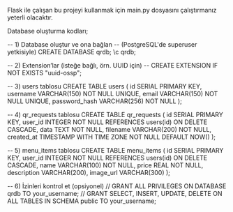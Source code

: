 Flask ile çalışan bu projeyi kullanmak için main.py dosyasını çalıştırmanız yeterli olacaktır.

Database oluşturma kodları;

-- 1) Database oluştur ve ona bağlan
-- (PostgreSQL'de superuser yetkisiyle)
CREATE DATABASE qrdb;
\c qrdb;

-- 2) Extension’lar (isteğe bağlı, örn. UUID için)
-- CREATE EXTENSION IF NOT EXISTS "uuid-ossp";

-- 3) users tablosu
CREATE TABLE users (
  id SERIAL PRIMARY KEY,
  username VARCHAR(150) NOT NULL UNIQUE,
  email    VARCHAR(150) NOT NULL UNIQUE,
  password_hash VARCHAR(256) NOT NULL
);

-- 4) qr_requests tablosu
CREATE TABLE qr_requests (
  id SERIAL PRIMARY KEY,
  user_id     INTEGER NOT NULL REFERENCES users(id) ON DELETE CASCADE,
  data        TEXT    NOT NULL,
  filename    VARCHAR(200) NOT NULL,
  created_at  TIMESTAMP WITH TIME ZONE NOT NULL DEFAULT NOW()
);

-- 5) menu_items tablosu
CREATE TABLE menu_items (
  id          SERIAL PRIMARY KEY,
  user_id     INTEGER NOT NULL REFERENCES users(id) ON DELETE CASCADE,
  name        VARCHAR(100) NOT NULL,
  price       REAL         NOT NULL,
  description VARCHAR(200),
  image_url   VARCHAR(300)
);

-- 6) İzinleri kontrol et (opsiyonel)
// GRANT ALL PRIVILEGES ON DATABASE qrdb TO your_username;
// GRANT SELECT, INSERT, UPDATE, DELETE ON ALL TABLES IN SCHEMA public TO your_username;
